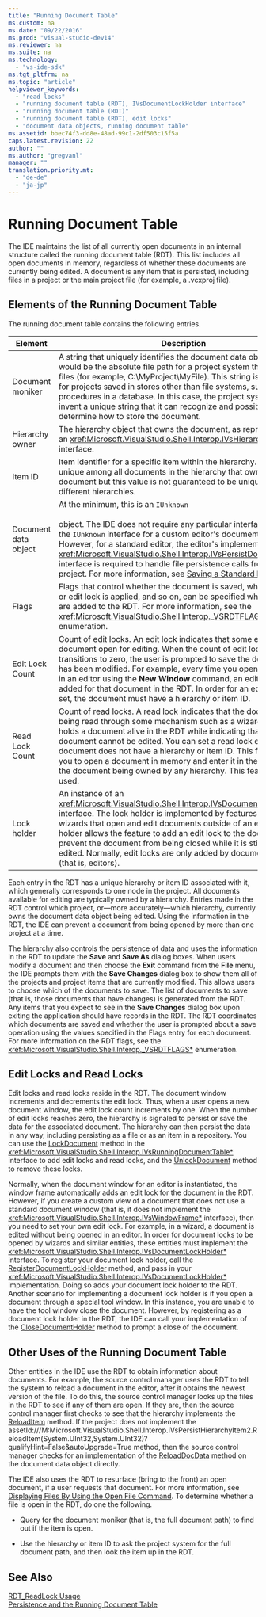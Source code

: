 ```yaml
---
title: "Running Document Table"
ms.custom: na
ms.date: "09/22/2016"
ms.prod: "visual-studio-dev14"
ms.reviewer: na
ms.suite: na
ms.technology: 
  - "vs-ide-sdk"
ms.tgt_pltfrm: na
ms.topic: "article"
helpviewer_keywords: 
  - "read locks"
  - "running document table (RDT), IVsDocumentLockHolder interface"
  - "running document table (RDT)"
  - "running document table (RDT), edit locks"
  - "document data objects, running document table"
ms.assetid: bbec74f3-dd8e-48ad-99c1-2df503c15f5a
caps.latest.revision: 22
author: ""
ms.author: "gregvanl"
manager: ""
translation.priority.mt: 
  - "de-de"
  - "ja-jp"
---
```

# Running Document Table
The IDE maintains the list of all currently open documents in an internal structure called the running document table (RDT). This list includes all open documents in memory, regardless of whether these documents are currently being edited. A document is any item that is persisted, including files in a project or the main project file (for example, a .vcxproj file).  
  
## Elements of the Running Document Table  
 The running document table contains the following entries.  
  
|Element|Description|  
|-------------|-----------------|  
|Document moniker|A string that uniquely identifies the document data object. This would be the absolute file path for a project system that manages files (for example, C:\MyProject\MyFile). This string is also used for projects saved in stores other than file systems, such as stored procedures in a database. In this case, the project system can invent a unique string that it can recognize and possibly parse to determine how to store the document.|  
|Hierarchy owner|The hierarchy object that owns the document, as represented by an <xref:Microsoft.VisualStudio.Shell.Interop.IVsHierarchy*> interface.|  
|Item ID|Item identifier for a specific item within the hierarchy. This value is unique among all documents in the hierarchy that owns this document but this value is not guaranteed to be unique across different hierarchies.|  
|Document data object|At the minimum, this is an `IUnknown`<br /><br /> object. The IDE does not require any particular interface beyond the `IUnknown` interface for a custom editor's document data object. However, for a standard editor, the editor's implementation of the <xref:Microsoft.VisualStudio.Shell.Interop.IVsPersistDocData2*> interface is required to handle file persistence calls from the project. For more information, see [Saving a Standard Document](../vs140/saving-a-standard-document.md).|  
|Flags|Flags that control whether the document is saved, whether a read or edit lock is applied, and so on, can be specified when entries are added to the RDT. For more information, see the <xref:Microsoft.VisualStudio.Shell.Interop._VSRDTFLAGS*> enumeration.|  
|Edit Lock Count|Count of edit locks. An edit lock indicates that some editor has the document open for editing. When the count of edit locks transitions to zero, the user is prompted to save the document, if it has been modified. For example, every time you open a document in an editor using the **New Window** command, an edit lock is added for that document in the RDT. In order for an edit lock to be set, the document must have a hierarchy or item ID.|  
|Read Lock Count|Count of read locks. A read lock indicates that the document is being read through some mechanism such as a wizard. A read lock holds a document alive in the RDT while indicating that the document cannot be edited. You can set a read lock even if the document does not have a hierarchy or item ID. This feature allows you to open a document in memory and enter it in the RDT without the document being owned by any hierarchy. This feature is rarely used.|  
|Lock holder|An instance of an <xref:Microsoft.VisualStudio.Shell.Interop.IVsDocumentLockHolder*> interface. The lock holder is implemented by features such as wizards that open and edit documents outside of an editor. A lock holder allows the feature to add an edit lock to the document to prevent the document from being closed while it is still being edited. Normally, edit locks are only added by document windows (that is, editors).|  
  
 Each entry in the RDT has a unique hierarchy or item ID associated with it, which generally corresponds to one node in the project. All documents available for editing are typically owned by a hierarchy. Entries made in the RDT control which project, or—more accurately—which hierarchy, currently owns the document data object being edited. Using the information in the RDT, the IDE can prevent a document from being opened by more than one project at a time.  
  
 The hierarchy also controls the persistence of data and uses the information in the RDT to update the **Save** and **Save As** dialog boxes. When users modify a document and then choose the **Exit** command from the **File** menu, the IDE prompts them with the **Save Changes** dialog box to show them all of the projects and project items that are currently modified. This allows users to choose which of the documents to save. The list of documents to save (that is, those documents that have changes) is generated from the RDT. Any items that you expect to see in the **Save Changes** dialog box upon exiting the application should have records in the RDT. The RDT coordinates which documents are saved and whether the user is prompted about a save operation using the values specified in the Flags entry for each document. For more information on the RDT flags, see the <xref:Microsoft.VisualStudio.Shell.Interop._VSRDTFLAGS*> enumeration.  
  
## Edit Locks and Read Locks  
 Edit locks and read locks reside in the RDT. The document window increments and decrements the edit lock. Thus, when a user opens a new document window, the edit lock count increments by one. When the number of edit locks reaches zero, the hierarchy is signaled to persist or save the data for the associated document. The hierarchy can then persist the data in any way, including persisting as a file or as an item in a repository. You can use the [LockDocument](assetId:///M:Microsoft.VisualStudio.Shell.Interop.IVsRunningDocumentTable.LockDocument(System.UInt32,System.UInt32)?qualifyHint=False&autoUpgrade=True) method in the <xref:Microsoft.VisualStudio.Shell.Interop.IVsRunningDocumentTable*> interface to add edit locks and read locks, and the [UnlockDocument](assetId:///M:Microsoft.VisualStudio.Shell.Interop.IVsRunningDocumentTable.UnlockDocument(System.UInt32,System.UInt32)?qualifyHint=False&autoUpgrade=True) method to remove these locks.  
  
 Normally, when the document window for an editor is instantiated, the window frame automatically adds an edit lock for the document in the RDT. However, if you create a custom view of a document that does not use a standard document window (that is, it does not implement the <xref:Microsoft.VisualStudio.Shell.Interop.IVsWindowFrame*> interface), then you need to set your own edit lock. For example, in a wizard, a document is edited without being opened in an editor. In order for document locks to be opened by wizards and similar entities, these entities must implement the <xref:Microsoft.VisualStudio.Shell.Interop.IVsDocumentLockHolder*> interface. To register your document lock holder, call the [RegisterDocumentLockHolder](assetId:///M:Microsoft.VisualStudio.Shell.Interop.IVsRunningDocumentTable.RegisterDocumentLockHolder(System.UInt32,System.UInt32,Microsoft.VisualStudio.Shell.Interop.IVsDocumentLockHolder,System.UInt32@)?qualifyHint=False&autoUpgrade=True) method, and pass in your <xref:Microsoft.VisualStudio.Shell.Interop.IVsDocumentLockHolder*> implementation. Doing so adds your document lock holder to the RDT. Another scenario for implementing a document lock holder is if you open a document through a special tool window. In this instance, you are unable to have the tool window close the document. However, by registering as a document lock holder in the RDT, the IDE can call your implementation of the [CloseDocumentHolder](assetId:///M:Microsoft.VisualStudio.Shell.Interop.IVsDocumentLockHolder.CloseDocumentHolder(System.UInt32)?qualifyHint=False&autoUpgrade=True) method to prompt a close of the document.  
  
## Other Uses of the Running Document Table  
 Other entities in the IDE use the RDT to obtain information about documents. For example, the source control manager uses the RDT to tell the system to reload a document in the editor, after it obtains the newest version of the file. To do this, the source control manager looks up the files in the RDT to see if any of them are open. If they are, then the source control manager first checks to see that the hierarchy implements the [ReloadItem](assetId:///M:Microsoft.VisualStudio.Shell.Interop.IVsPersistHierarchyItem2.ReloadItem(System.UInt32,System.UInt32)?qualifyHint=False&autoUpgrade=True) method. If the project does not implement the assetId:///M:Microsoft.VisualStudio.Shell.Interop.IVsPersistHierarchyItem2.ReloadItem(System.UInt32,System.UInt32)?qualifyHint=False&autoUpgrade=True method, then the source control manager checks for an implementation of the [ReloadDocData](assetId:///M:Microsoft.VisualStudio.Shell.Interop.IVsPersistDocData2.ReloadDocData(System.UInt32)?qualifyHint=False&autoUpgrade=True) method on the document data object directly.  
  
 The IDE also uses the RDT to resurface (bring to the front) an open document, if a user requests that document. For more information, see [Displaying Files By Using the Open File Command](../vs140/displaying-files-by-using-the-open-file-command.md). To determine whether a file is open in the RDT, do one the following.  
  
-   Query for the document moniker (that is, the full document path) to find out if the item is open.  
  
-   Use the hierarchy or item ID to ask the project system for the full document path, and then look the item up in the RDT.  
  
## See Also  
 [RDT_ReadLock Usage](../vs140/rdt_readlock-usage.md)   
 [Persistence and the Running Document Table](../vs140/persistence-and-the-running-document-table.md)